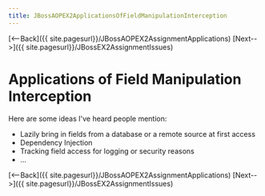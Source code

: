```yaml
---
title: JBossAOPEX2ApplicationsOfFieldManipulationInterception
---
```

[<--Back]({{ site.pagesurl}}/JBossAOPEX2AssignmentApplications) [Next-->]({{ site.pagesurl}}/JBossEX2AssignmentIssues)

# Applications of Field Manipulation Interception

Here are some ideas I've heard people mention:
* Lazily bring in fields from a database or a remote source at first access
* Dependency Injection
* Tracking field access for logging or security reasons
* ...

[<--Back]({{ site.pagesurl}}/JBossAOPEX2AssignmentApplications) [Next-->]({{ site.pagesurl}}/JBossEX2AssignmentIssues)